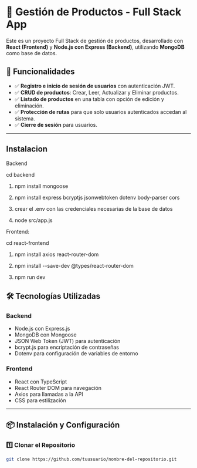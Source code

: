 # 🛒 Gestión de Productos - Full Stack App

Este es un proyecto Full Stack de gestión de productos, desarrollado con **React (Frontend)** y **Node.js con Express (Backend)**, utilizando **MongoDB** como base de datos.

## 🚀 Funcionalidades
- ✅ **Registro e inicio de sesión de usuarios** con autenticación JWT.
- ✅ **CRUD de productos**: Crear, Leer, Actualizar y Eliminar productos.
- ✅ **Listado de productos** en una tabla con opción de edición y eliminación.
- ✅ **Protección de rutas** para que solo usuarios autenticados accedan al sistema.
- ✅ **Cierre de sesión** para usuarios.

---

## Instalacion

Backend

cd backend

1. npm install mongoose

2. npm install express bcryptjs jsonwebtoken dotenv body-parser cors

3. crear el .env con las credenciales necesarias de la base de datos

4. node src/app.js


Frontend:

cd react-frontend

1. npm install axios react-router-dom

2. npm install --save-dev @types/react-router-dom

3. npm run dev


## 🛠️ **Tecnologías Utilizadas**
### **Backend**
- Node.js con Express.js
- MongoDB con Mongoose
- JSON Web Token (JWT) para autenticación
- bcrypt.js para encriptación de contraseñas
- Dotenv para configuración de variables de entorno

### **Frontend**
- React con TypeScript
- React Router DOM para navegación
- Axios para llamadas a la API
- CSS para estilización

---

## 📦 **Instalación y Configuración**
### 1️⃣ **Clonar el Repositorio**
```bash
git clone https://github.com/tuusuario/nombre-del-repositorio.git


